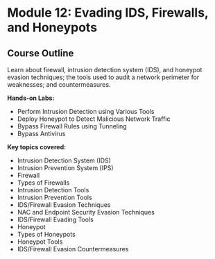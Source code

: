 # Module 12: Evading IDS, Firewalls, and Honeypots

## Course Outline

Learn about firewall, intrusion detection system (IDS), and honeypot evasion techniques; the tools used to audit a network perimeter for weaknesses; and countermeasures.

**Hands-on Labs:**

- Perform Intrusion Detection using Various Tools
- Deploy Honeypot to Detect Malicious Network Traffic
- Bypass Firewall Rules using Tunneling
- Bypass Antivirus

**Key topics covered:**

- Intrusion Detection System (IDS)
- Intrusion Prevention System (IPS)
- Firewall
- Types of Firewalls
- Intrusion Detection Tools
- Intrusion Prevention Tools
- IDS/Firewall Evasion Techniques
- NAC and Endpoint Security Evasion Techniques
- IDS/Firewall Evading Tools
- Honeypot
- Types of Honeypots
- Honeypot Tools
- IDS/Firewall Evasion Countermeasures
